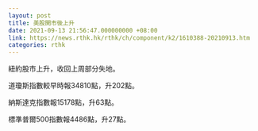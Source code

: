 ```yaml
---
layout: post
title: 美股開市後上升
date: 2021-09-13 21:56:47.000000000 +08:00
link: https://news.rthk.hk/rthk/ch/component/k2/1610388-20210913.htm
categories: rthk
---
```


紐約股市上升，收回上周部分失地。

道瓊斯指數較早時報34810點，升202點。

納斯達克指數報15178點，升63點。

標準普爾500指數報4486點，升27點。
